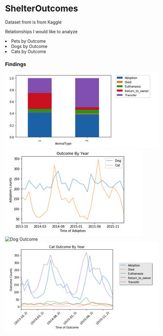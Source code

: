 # ShelterOutcomes
Dataset from is from Kaggle


Relationships I would like to analyze
<li>Pets by Outcome</li>

<li>Dogs by Outcome</li>
<li>Cats by Outcome</li>





### Findings
![Outcomes by Animal](https://github.com/Melo21/ShelterOutcomes/blob/master/OutcomebyAnimal.png)
![Adoption Time vs Animal Type](https://github.com/Melo21/ShelterOutcomes/blob/master/TimeofAdoption.png)
![Dog Outcome](https://github.com/Melo21/ShelterOutcomes/blob/master/DogOutcome.png)
![Cat Outcome](https://github.com/Melo21/ShelterOutcomes/blob/master/CatOutcomes.png)
